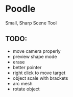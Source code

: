 # Poodle

Small, Sharp Scene Tool

## TODO: 

- move camera properly
- preview shape mode
- erase
- better pointer
- right click to move target
- object scale with brackets
- arc mesh
- rotate object